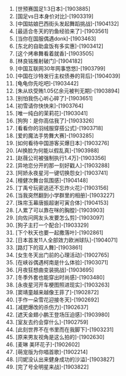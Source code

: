 
1. [世预赛国足1:3日本]-[1903885]
1. [国足vs日本身价对比]-[1903319]
1. [中国姑娘巴西街头发起舞蹈挑战]-[1904132]
1. [最适合冬天的钓鱼经验来了]-[1903561]
1. [当你在国服偶遇donk]-[1903463]
1. [东北的自助盒饭有多实惠]-[1903412]
1. [这个烤串舞看着就香]-[1903505]
1. [林良铭推射破门]-[1904182]
1. [中国互联网30年网事悠悠]-[1903799]
1. [中国在沙特发行主权债券的背后]-[1904039]
1. [龟龟你先吃吧]-[1903442]
1. [朱从玖受贿1.05亿余元被判无期]-[1903894]
1. [别怕我伤心听心碎了]-[1903651]
1. [初雪请你快快来]-[1903764]
1. [唯一纯白的茉莉花]-[1903041]
1. [狗狗：是你高估我了]-[1903326]
1. [看看你的羽绒服穿搭公式]-[1903718]
1. [爱的魔法手势舞大赛]-[1903285]
1. [如何看待中国游客买爆日本]-[1903276]
1. [AI换脸为何能以假乱真]-[1903988]
1. [赵薇公司被强制执行1.4万]-[1903356]
1. [异地恋分开的那一刻好戳人]-[1903288]
1. [阿娇永夜星河一键切换怨女]-[1903741]
1. [檀健次舞台氛围感]-[1904148]
1. [丁禹兮玩密逃还不忘炸火花]-[1903156]
1. [当我突然翻到小学群里的相册]-[1903227]
1. [珠帘玉幕唐振超谢可寅合体]-[1904153]
1. [人累了可以靠在咪的胸膛]-[1903903]
1. [向佐问网友头发要怎么剪]-[1903097]
1. [狗子主打一个配合]-[1903329]
1. [下个秋天也要一起撒落叶]-[1902861]
1. [日本首发11人全部效力欧洲球队]-[1904071]
1. [路灯下的双人舞]-[1903861]
1. [女生冬天出门前的心理活动]-[1902765]
1. [在峡谷偶遇柯南是什么体验]-[1903071]
1. [月夜狂想曲变装挑战]-[1903695]
1. [冬季外套也能穿出时尚感]-[1903480]
1. [永夜星河开车梗图照进现实]-[1903263]
1. [窦靖童越来越像王菲了]-[1902872]
1. [手作一朵雪花迎接冬天]-[1902692]
1. [减肥爆改的杀伤力]-[1902637]
1. [遮天金翅小鹏王登场压迫感]-[1903980]
1. [室友去约会穿什么]-[1902759]
1. [此刻世界不在书里而在我脚下]-[1903231]
1. [原来男友视角是这么拍的]-[1902630]
1. [麦琳 美环花子]-[1902602]
1. [萌宠版为你唱首歌]-[1902214]
1. [闫妮没认出来健身成功的沙溢]-[1903827]
1. [完了号全明星来战]-[1903822]